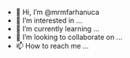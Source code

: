 - 👋 Hi, I’m @mrmfarhanuca
- 👀 I’m interested in ...
- 🌱 I’m currently learning ...
- 💞️ I’m looking to collaborate on ...
- 📫 How to reach me ...

<!---
mrmfarhanuca/mrmfarhanuca is a ✨ special ✨ repository because its `README.md` (this file) appears on your GitHub profile.
You can click the Preview link to take a look at your changes.
--->
